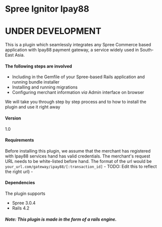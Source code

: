 # Spree Ignitor Ipay88

# UNDER DEVELOPMENT
This is a plugin which seamlessly integrates any Spree Commerce based application with Ipay88 payment gateway, a service widely used in South-East Asia. 

#### The following steps are involved
  - Including in the Gemfile of your Spree-based Rails application and running bundle installer
  -  Installing and running migrations
  -  Configuring merchant information *via* Admin interface on browser

We will take you through step by step process and to how to install the plugin and use it right away

#### Version
1.0

#### Requirements
Before installing this plugin, we assume that the merchant has registered with Ipay88 services hand has valid credentials. The merchant's request URL needs to be white-listed before hand. The format of the url would be ```your_url.com/gateway/ipay88/[:transaction_id]```  - TODO: Edit this to reflect the right url) -

#### Dependencies
The plugin supports

   - Spree 3.0.4
   - Rails 4.2

##### Note: This plugin is made in the form of a rails engine. 